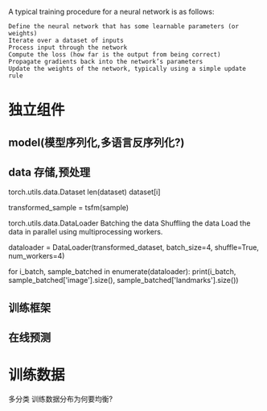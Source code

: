 A typical training procedure for a neural network is as follows:

    Define the neural network that has some learnable parameters (or weights)
    Iterate over a dataset of inputs
    Process input through the network
    Compute the loss (how far is the output from being correct)
    Propagate gradients back into the network’s parameters
    Update the weights of the network, typically using a simple update rule

# 独立组件
## model(模型序列化,多语言反序列化?)
## data 存储,预处理
torch.utils.data.Dataset
    len(dataset)
    dataset[i]

transformed_sample = tsfm(sample)

torch.utils.data.DataLoader
    Batching the data
    Shuffling the data
    Load the data in parallel using multiprocessing workers.

dataloader = DataLoader(transformed_dataset, batch_size=4,
                        shuffle=True, num_workers=4)

for i_batch, sample_batched in enumerate(dataloader):
    print(i_batch, sample_batched['image'].size(),
          sample_batched['landmarks'].size())
## 训练框架
## 在线预测


# 训练数据
多分类 训练数据分布为何要均衡?
